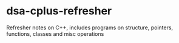 # dsa-cplus-refresher
Refresher notes on C++, includes programs on structure, pointers, functions, classes and misc operations
